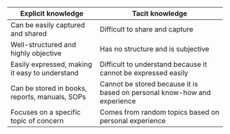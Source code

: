 | Explicit knowledge |Tacit knowledge | 
|----------|----------|
| Can be easily captured and shared	   | Difficult to share and capture   |
| Well-structured and highly objective    | Has no structure and is subjective   | 
| Easily expressed, making it easy to understand    | 	Difficult to understand because it cannot be expressed easily  | 
| Can be stored in books, reports, manuals, SOPs   | Cannot be stored because it is based on personal know-how and experience   | 
| Focuses on a specific topic of concern    |Comes from random topics based on personal experience   | 
